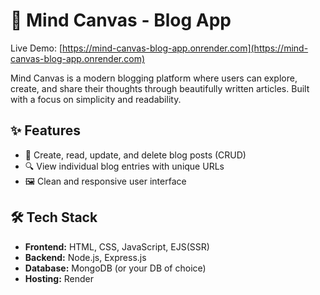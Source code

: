 # 🧠 Mind Canvas - Blog App

Live Demo: [https://mind-canvas-blog-app.onrender.com](https://mind-canvas-blog-app.onrender.com)

Mind Canvas is a modern blogging platform where users can explore, create, and share their thoughts through beautifully written articles. Built with a focus on simplicity and readability.

## ✨ Features

- 📝 Create, read, update, and delete blog posts (CRUD)
- 🔍 View individual blog entries with unique URLs
- 🖼 Clean and responsive user interface

## 🛠 Tech Stack

- **Frontend:** HTML, CSS, JavaScript, EJS(SSR)
- **Backend:** Node.js, Express.js
- **Database:** MongoDB (or your DB of choice)
- **Hosting:** Render
